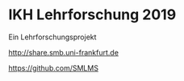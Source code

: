 # IKH Lehrforschung 2019
Ein Lehrforschungsprojekt

http://share.smb.uni-frankfurt.de

https://github.com/SMLMS
